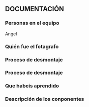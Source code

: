 ## DOCUMENTACIÓN

### Personas en el equipo
Angel

### Quién fue el fotagrafo

### Proceso de desmontaje

### Proceso de desmontaje

### Que habeis aprendido

### Descripción de los conponentes

